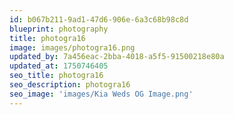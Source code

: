 ```yaml
---
id: b067b211-9ad1-47d6-906e-6a3c68b98c8d
blueprint: photography
title: photogra16
image: images/photogra16.png
updated_by: 7a456eac-2bba-4018-a5f5-91500218e80a
updated_at: 1750746405
seo_title: photogra16
seo_description: photogra16
seo_image: 'images/Kia Weds OG Image.png'
---
```

